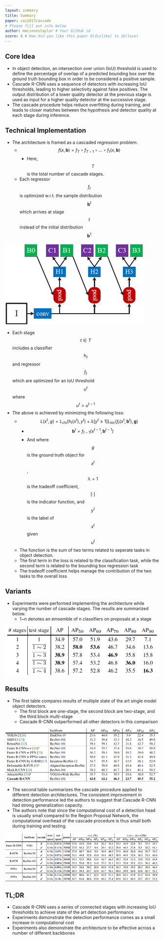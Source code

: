 ```yaml
---
layout: summary
title: Summary
paper: cai2017cascade
# Please fill out info below
author: mmcinnestaylor # Your GitHub id
score: 8 # How did you like this paper 0(dislike) to 10(love)
---
```


## Core Idea  
* In object detection, an intersection over union (IoU) threshold is used to define the percentage of overlap of a predicted bounding box over the ground truth bounding box in order to be considered a positive sample.  
* Cascade R-CNN uses a sequence of detectors with increasing IoU thresholds, leading to higher selectivity against false positives. The output distribution of a lower quality detector at the previous stage is used as input for a higher quality detector at the successive stage.    
* The cascade procedure helps reduce overfitting during training, and leads to closer matches between the hypothesis and detector quality at each stage during inference.  

## Technical Implementation  
* The architecture is framed as a cascaded regression problem:  
	* $$f(x,\textbf{b}) = f_T\circ f_{T-1}\circ...\circ f_1(x,\textbf{b})$$  
		* Here, $$T$$ is the total number of cascade stages.  
	* Each regressor $$f_t$$ is optimized w.r.t. the sample distribution $$\textbf{b}^t$$ which arrives at stage $$t$$ instead of the initial distribution $$\textbf{b}^1$$  

![2D](cai2017cascade_2_a.png)  

* Each stage $$t\in T$$ includes a classifier $$h_t$$ and regressor $$f_t$$ which are optimized for an IoU threshold $$u^t$$ where $$u^t>u^{t-1}$$  
* The above is achieved by minimizing the following loss:  
	* $$L(x^t, g) = L_{cls}(h_t(x^t),y^t) + \lambda[y^t\geq 1]L_{loc}(f_t(x^t,\textbf{b}^t),\textbf{g})$$  
		* $$\textbf{b}^t = f_{t-1}(x^{t-1},\textbf{b}^{t-1})$$  
		* And where $$g$$ is the ground truth object for $$x^t$$, $$\lambda = 1$$ is the tradeoff coefficient, $$[\cdot]$$ is the indicator function, and $$y^t$$ is the label of $$x^t$$ given $$u^t$$  
	* The function is the sum of two terms related to seperate tasks in object detection.  
	* The first term in the loss is related to the classification task, while the second term is related to the bounding box regression task  
	* The tradeoff coefficient helps manage the contribution of the two tasks to the overall loss  

## Variants  
* Experiments were performed implementing the architecture while varying the number of cascade stages. The results are summarized below.  
	* 1~n denotes an emsemble of n classifiers  on proposals at a stage  


![Results](cai2017cascade_2_d.png)

## Results  
* The first table compares results of multiple state of the art single model object detectors.  
	* The first block are one-stage, the second block are two-stage, and the third block multi-stage  
	* Cascade R-CNN outperformed all other detectors in this comparison  

![Results](cai2017cascade_2_b.png)  

* The second table summarizes the cascade procedure applied to different detection architectures. The consistent improvement in detection performance led the authors to suggest that Cascade R-CNN had strong generalization capacity.  
* The authors note that since the computational cost of a detection head is usually small compared to the Region Proposal Network, the computational overhead of the cascade procedure is thus small both during training and testing.  

![Results](cai2017cascade_2_c.png)

## TL;DR
* Cascade R-CNN uses a series of connected stages with increasing IoU thresholds to achieve state of the art detection performance  
* Experiments demonstrate the detection performance comes as a small increase in computational cost  
* Experiments also demonstrate the architecture to be effective across a number of different backbones
